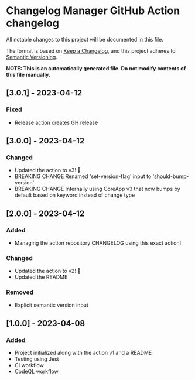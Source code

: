 # Changelog Manager GitHub Action changelog

All notable changes to this project will be documented in this file.

The format is based on [Keep a Changelog](https://keepachangelog.com/en/1.0.0/),
and this project adheres to [Semantic Versioning](https://semver.org/spec/v2.0.0.html).

**NOTE: This is an automatically generated file. Do not modify contents of this file manually.**

## [3.0.1] - 2023-04-12
### Fixed
- Release action creates GH release

## [3.0.0] - 2023-04-12
### Changed
- Updated the action to v3! 🎉
- BREAKING CHANGE Renamed 'set-version-flag' input to 'should-bump-version'
- BREAKING CHANGE Internally using CoreApp v3 that now bumps by default based on keyword instead of change type

## [2.0.0] - 2023-04-12
### Added
- Managing the action repository CHANGELOG using this exact action!

### Changed
- Updated the action to v2! 🎉
- Updated the README

### Removed
- Explicit semantic version input

## [1.0.0] - 2023-04-08
### Added
+ Project initialized along with the action v1 and a README
+ Testing using Jest
+ CI workflow
+ CodeQL workflow
